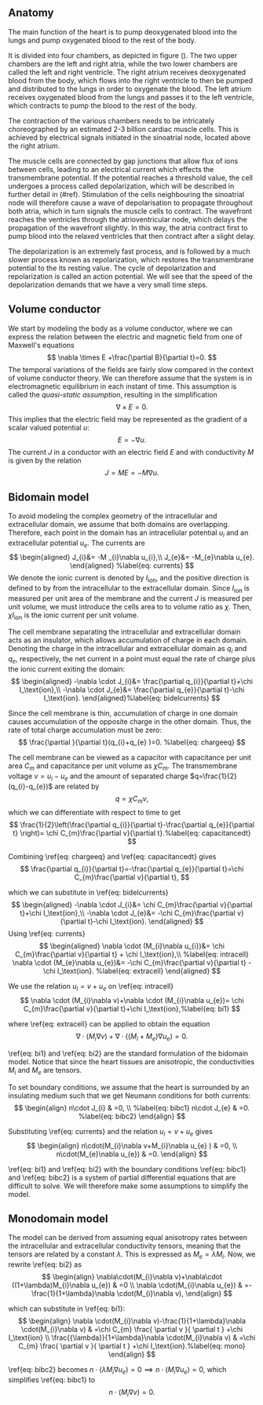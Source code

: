 ## Anatomy
The main function of the heart is to pump deoxygenated blood into the lungs and pump oxygenated blood to the rest of the body. 

It is divided into four chambers, as depicted in figure (). The two upper chambers are the left and right atria, while the two lower chambers are called the left and right ventricle. The right atrium receives deoxygenated blood from the body, which flows into the right ventricle to then be pumped and distributed to the lungs in order to oxygenate the blood. The left atrium receives oxygenated blood from the lungs and passes it to the left ventricle, which contracts to pump the blood to the rest of the body.

The contraction of the various chambers needs to be intricately choreographed by an estimated 2-3 billion cardiac muscle cells. This is achieved by electrical signals initiated in the sinoatrial node, located above the right atrium. 

The muscle cells are connected by gap junctions that allow flux of ions between cells, leading to an electrical current which effects the transmembrane potential. If the potential reaches a threshold value, the cell undergoes a process called depolarization, which will be described in further detail in (#ref). Stimulation of the cells neighbouring the sinoatrial node will therefore cause a wave of depolarisation to propagate throughout both atria, which in turn signals the muscle cells to contract. The wavefront reaches the ventricles through the atrioventricular node, which delays the propagation of the wavefront slightly. In this way, the atria contract first to pump blood into the relaxed ventricles that then contract after a slight delay. 

The depolarization is an extremely fast process, and is followed by a much slower process known as repolarization, which restores the transmembrane potential to the its resting value. The cycle of depolarization and repolarization is called an action potential. We will see that the speed of the depolarization demands that we have a very small time steps.

## Volume conductor
We start by modeling the body as a volume conductor, where we can express the relation between the electric and magnetic field from one of Maxwell's equations
$$
\nabla \times E +\frac{\partial B}{\partial t}=0.
$$
The temporal variations of the fields are fairly slow compared in the context of volume conductor theory. We can therefore assume that the system is in electromagnetic equilibrium in each instant of time. This assumption is called the *quasi-static assumption*, resulting in the simplification
$$
\nabla \times E=0.
$$
This implies that the electric field may be represented as the gradient of a scalar valued potential $u$:
$$
E=-\nabla u.
$$
The current $J$ in a conductor with an electric field $E$ and with conductivity $M$ is given by the relation
$$
J=ME=-M \nabla u.
$$
## Bidomain model
To avoid modeling the complex geometry of the intracellular and extracellular domain, we assume that both domains are overlapping. Therefore, each point in the domain has an intracellular potential $u_i$ and an extracellular potential $u_e$. The currents are
$$
\begin{aligned}
J_{i}&= -M _{i}\nabla u_{i},\\
J_{e}&= -M_{e}\nabla u_{e}. 
\end{aligned} %label{eq: currents}
$$
We denote the ionic current is denoted by $I_\text{ion}$, and the positive direction is defined to by from the intracellular to the extracellular domain. Since $I_\text{ion}$ is measured per unit area of the membrane and the current $J$ is measured per unit volume, we must introduce the cells area to to volume ratio as $\chi$. Then, $\chi I_\text{ion}$ is the ionic current per unit volume.

The cell membrane separating the intracellular and extracellular domain acts as an insulator, which allows accumulation of charge in each domain. Denoting the charge in the intracellular and extracellular domain as $q_i$ and $q_e$, respectively, the net current in a point must equal the rate of charge plus the ionic current exiting the domain:
$$
\begin{aligned}
-\nabla \cdot  J_{i}&= \frac{\partial q_{i}}{\partial t}+\chi I_\text{ion},\\
-\nabla \cdot J_{e}&= \frac{\partial q_{e}}{\partial t}-\chi I_\text{ion}.
\end{aligned}%label{eq: bidelcurrents}
$$

Since the cell membrane is thin, accumulation of charge in one domain causes accumulation of the opposite charge in the other domain. Thus, the rate of total charge accumulation must be zero:
$$
\frac{\partial }{\partial t}(q_{i}+q_{e} )=0. %label{eq: chargeeq}
$$

The cell membrane can be viewed as a capacitor with capacitance per unit area $C_{m}$ and capacitance per unit volume as $\chi C_{m}$. The transmembrane voltage $v=u_{i}-u_{e}$ and the amount of separated charge $q=\frac{1}{2}(q_{i}-q_{e})$ are related by
$$
q=\chi C_{m}v,
$$
which we can differentiate with respect to time to get
$$
\frac{1}{2}\left(\frac{\partial q_{i}}{\partial t}-\frac{\partial q_{e}}{\partial t} \right)= \chi C_{m}\frac{\partial v}{\partial t}.%label{eq: capacitancedt}
$$

Combining \ref{eq: chargeeq} and \ref{eq: capacitancedt} gives
$$
\frac{\partial q_{i}}{\partial t}=-\frac{\partial q_{e}}{\partial t}=\chi C_{m}\frac{\partial v}{\partial t},
$$

which we can substitute in \ref{eq: bidelcurrents} 
$$
\begin{aligned}
-\nabla \cdot  J_{i}&= \chi C_{m}\frac{\partial v}{\partial t}+\chi I_\text{ion},\\
-\nabla \cdot J_{e}&= -\chi C_{m}\frac{\partial v}{\partial t}-\chi I_\text{ion}.
\end{aligned}
$$
Using \ref{eq: currents}
$$
\begin{aligned}
\nabla \cdot (M_{i}\nabla u_{i})&= \chi C_{m}\frac{\partial v}{\partial t} + \chi I_\text{ion},\\ %label{eq: intracell}
\nabla \cdot (M_{e}\nabla u_{e})&= -\chi C_{m}\frac{\partial v}{\partial t} - \chi I_\text{ion}. %label{eq: extracell}
\end{aligned}
$$

We use the relation $u_{i}=v+u_{e}$ on \ref{eq: intracell}
$$
\nabla \cdot (M_{i}\nabla v)+\nabla \cdot (M_{i}\nabla u_{e})= \chi C_{m}\frac{\partial v}{\partial t}+\chi I_\text{ion},%label{eq: bi1}
$$

where \ref{eq: extracell} can be applied to obtain the equation
$$
\nabla \cdot (M_{i}\nabla v)+\nabla\cdot((M_{i}+M_{e})\nabla u_{e})=0.%label{eq: bi2}
$$

\ref{eq: bi1} and \ref{eq: bi2} are the standard formulation of the bidomain model. Notice that since the heart tissues are anisotropic, the conductivities $M_{i}$ and $M_{e}$ are tensors. 

To set boundary conditions, we assume that the heart is surrounded by an insulating medium such that we get Neumann conditions for both currents:
$$
\begin{align}
n\cdot J_{i} & =0, \\ %label{eq: bibc1}
n\cdot J_{e} & =0. %label{eq: bibc2}
\end{align}
$$

Substituting \ref{eq: currents} and the relation $u_{i}=v+u_{e}$ gives
$$
\begin{align}
n\cdot(M_{i}\nabla v+M_{i}\nabla u_{e} ) & =0, \\
n\cdot(M_{e}\nabla u_{e}) & =0.
\end{align}
$$

\ref{eq: bi1} and \ref{eq: bi2} with the boundary conditions \ref{eq: bibc1} and \ref{eq: bibc2} is a system of partial differential equations that are difficult to solve. We will therefore make some assumptions to simplify the model.

## Monodomain model
The model can be derived from assuming equal anisotropy rates between the intracellular and extracellular conductivity tensors, meaning that the tensors are related by a constant $\lambda$. This is expressed as $M_{e}=\lambda M_{i}$. Now, we rewrite \ref{eq: bi2} as
$$
\begin{align}
\nabla\cdot(M_{i}\nabla v)+\nabla\cdot ((1+\lambda)M_{i}\nabla u_{e}) & =0 \\
\nabla \cdot(M_{i}\nabla u_{e}) & =-\frac{1}{1+\lambda}\nabla \cdot(M_{i}\nabla v),
\end{align}
$$

which can substitute in \ref{eq: bi1}:
$$
\begin{align}
\nabla \cdot(M_{i}\nabla v)-\frac{1}{1+\lambda}\nabla \cdot(M_{i}\nabla v) & =\chi C_{m} \frac{ \partial v }{ \partial t } +\chi I_\text{ion} \\
\frac{{\lambda}}{1+\lambda}\nabla \cdot(M_{i}\nabla v) & =\chi C_{m} \frac{ \partial v }{ \partial t } +\chi I_\text{ion}.%label{eq: mono}
\end{align}
$$

\ref{eq: bibc2} becomes $n\cdot(\lambda M_{i}\nabla u_{e})=0 \implies n\cdot(M_{i}\nabla u_{e})=0$, which simplifies \ref{eq: bibc1} to
$$
n\cdot(M_{i}\nabla v)=0. %label{eq: monobc}
$$
